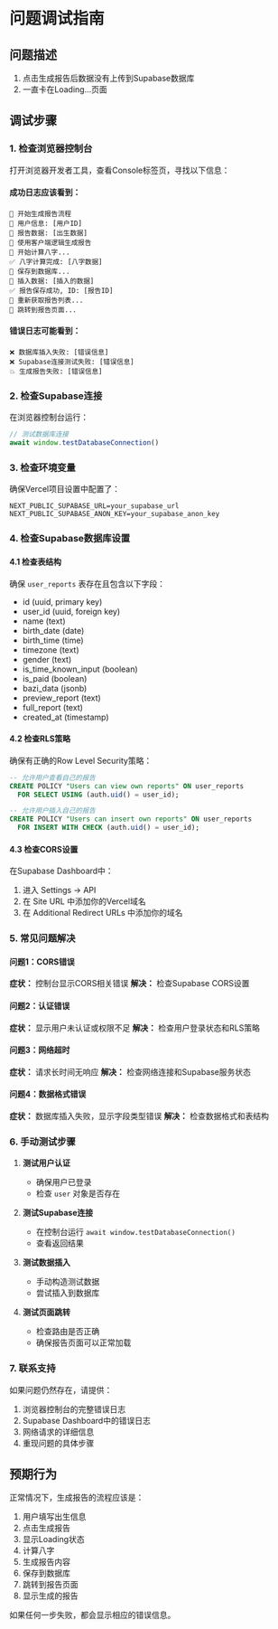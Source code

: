 # 问题调试指南

## 问题描述
1. 点击生成报告后数据没有上传到Supabase数据库
2. 一直卡在Loading...页面

## 调试步骤

### 1. 检查浏览器控制台
打开浏览器开发者工具，查看Console标签页，寻找以下信息：

#### 成功日志应该看到：
```
🚀 开始生成报告流程
📝 用户信息: [用户ID]
📝 报告数据: [出生数据]
📱 使用客户端逻辑生成报告
🔮 开始计算八字...
✅ 八字计算完成: [八字数据]
💾 保存到数据库...
📝 插入数据: [插入的数据]
✅ 报告保存成功, ID: [报告ID]
🔄 重新获取报告列表...
🔀 跳转到报告页面...
```

#### 错误日志可能看到：
```
❌ 数据库插入失败: [错误信息]
❌ Supabase连接测试失败: [错误信息]
💥 生成报告失败: [错误信息]
```

### 2. 检查Supabase连接
在浏览器控制台运行：
```javascript
// 测试数据库连接
await window.testDatabaseConnection()
```

### 3. 检查环境变量
确保Vercel项目设置中配置了：
```
NEXT_PUBLIC_SUPABASE_URL=your_supabase_url
NEXT_PUBLIC_SUPABASE_ANON_KEY=your_supabase_anon_key
```

### 4. 检查Supabase数据库设置

#### 4.1 检查表结构
确保 `user_reports` 表存在且包含以下字段：
- id (uuid, primary key)
- user_id (uuid, foreign key)
- name (text)
- birth_date (date)
- birth_time (time)
- timezone (text)
- gender (text)
- is_time_known_input (boolean)
- is_paid (boolean)
- bazi_data (jsonb)
- preview_report (text)
- full_report (text)
- created_at (timestamp)

#### 4.2 检查RLS策略
确保有正确的Row Level Security策略：
```sql
-- 允许用户查看自己的报告
CREATE POLICY "Users can view own reports" ON user_reports
  FOR SELECT USING (auth.uid() = user_id);

-- 允许用户插入自己的报告
CREATE POLICY "Users can insert own reports" ON user_reports
  FOR INSERT WITH CHECK (auth.uid() = user_id);
```

#### 4.3 检查CORS设置
在Supabase Dashboard中：
1. 进入 Settings → API
2. 在 Site URL 中添加你的Vercel域名
3. 在 Additional Redirect URLs 中添加你的域名

### 5. 常见问题解决

#### 问题1：CORS错误
**症状：** 控制台显示CORS相关错误
**解决：** 检查Supabase CORS设置

#### 问题2：认证错误
**症状：** 显示用户未认证或权限不足
**解决：** 检查用户登录状态和RLS策略

#### 问题3：网络超时
**症状：** 请求长时间无响应
**解决：** 检查网络连接和Supabase服务状态

#### 问题4：数据格式错误
**症状：** 数据库插入失败，显示字段类型错误
**解决：** 检查数据格式和表结构

### 6. 手动测试步骤

1. **测试用户认证**
   - 确保用户已登录
   - 检查 `user` 对象是否存在

2. **测试Supabase连接**
   - 在控制台运行 `await window.testDatabaseConnection()`
   - 查看返回结果

3. **测试数据插入**
   - 手动构造测试数据
   - 尝试插入到数据库

4. **测试页面跳转**
   - 检查路由是否正确
   - 确保报告页面可以正常加载

### 7. 联系支持

如果问题仍然存在，请提供：
1. 浏览器控制台的完整错误日志
2. Supabase Dashboard中的错误日志
3. 网络请求的详细信息
4. 重现问题的具体步骤

## 预期行为

正常情况下，生成报告的流程应该是：
1. 用户填写出生信息
2. 点击生成报告
3. 显示Loading状态
4. 计算八字
5. 生成报告内容
6. 保存到数据库
7. 跳转到报告页面
8. 显示生成的报告

如果任何一步失败，都会显示相应的错误信息。
